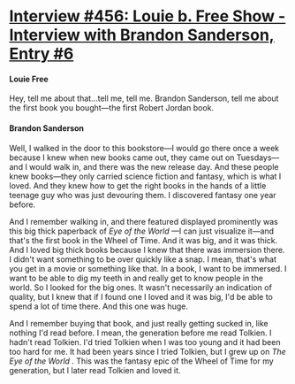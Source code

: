 # [Interview #456: Louie b. Free Show - Interview with Brandon Sanderson, Entry #6](https://www.theoryland.com/intvmain.php?i=456#6)

#### Louie Free

Hey, tell me about that...tell me, tell me. Brandon Sanderson, tell me about the first book you bought—the first Robert Jordan book.

#### Brandon Sanderson

Well, I walked in the door to this bookstore—I would go there once a week because I knew when new books came out, they came out on Tuesdays—and I would walk in, and there was the new release day. And these people knew books—they only carried science fiction and fantasy, which is what I loved. And they knew how to get the right books in the hands of a little teenage guy who was just devouring them. I discovered fantasy one year before.

And I remember walking in, and there featured displayed prominently was this big thick paperback of
*Eye of the World*
—I can just visualize it—and that's the first book in the Wheel of Time. And it was big, and it was thick. And I loved big thick books because I knew that there was immersion there. I didn't want something to be over quickly like a snap. I mean, that's what you get in a movie or something like that. In a book, I want to be immersed. I want to be able to dig my teeth in and really get to know people in the world. So I looked for the big ones. It wasn't necessarily an indication of quality, but I knew that if I found one I loved and it was big, I'd be able to spend a lot of time there. And this one was huge.

And I remember buying that book, and just really getting sucked in, like nothing I'd read before. I mean, the generation before me read Tolkien. I hadn't read Tolkien. I'd tried Tolkien when I was too young and it had been too hard for me. It had been years since I tried Tolkien, but I grew up on
*The Eye of the World*
. This was the fantasy epic of the Wheel of Time for my generation, but I later read Tolkien and loved it.


